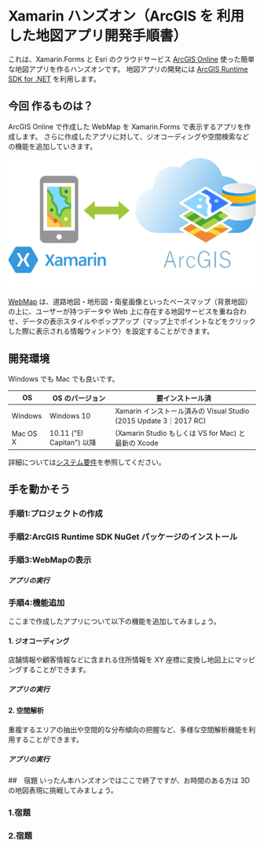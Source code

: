# Xamarin ハンズオン（ArcGIS を 利用した地図アプリ開発手順書）

これは、Xamarin.Forms と Esri のクラウドサービス [ArcGIS Online](http://www.arcgis.com/features/index.html) 使った簡単な地図アプリを作るハンズオンです。
地図アプリの開発には [ArcGIS Runtime SDK for .NET](https://developers.arcgis.com/net/latest/) を利用します。

## 今回 作るものは？

ArcGIS Online で作成した WebMap を Xamarin.Forms で表示するアプリを作成します。 
さらに作成したアプリに対して、ジオコーディングや空間検索などの機能を追加していきます。

![](https://github.com/ValueCreation/arcgis-xamarin-dev-doc/blob/master/hands-on/images/architecture.png)

[WebMap](https://www.esrij.com/gis-guide/web-gis/web-map/) は、道路地図・地形図・衛星画像といったベースマップ（背景地図）の上に、ユーザーが持つデータや Web 上に存在する地図サービスを重ね合わせ、データの表示スタイルやポップアップ（マップ上でポイントなどをクリックした際に表示される情報ウィンドウ）を設定することができます。

## 開発環境

Windows でも Mac でも良いです。

|OS|OS のバージョン|要インストール済|
|----|----|----|
|Windows|Windows 10|Xamarin インストール済みの Visual Studio (2015 Update 3｜2017 RC)|
|Mac OS X|10.11 ("El Capitan") 以降 |(Xamarin Studio もしくは VS for Mac) と 最新の Xcode |

詳細については[システム要件](https://developers.arcgis.com/net/latest/forms/guide/system-requirements.htm)を参照してください。

## 手を動かそう


### 手順1:プロジェクトの作成


### 手順2:ArcGIS Runtime SDK NuGet パッケージのインストール


### 手順3:WebMapの表示


##### アプリの実行


### 手順4:機能追加

ここまで作成したアプリについて以下の機能を追加してみましょう。

#### 1. ジオコーディング
店舗情報や顧客情報などに含まれる住所情報を XY 座標に変換し地図上にマッピングすることができます。

##### アプリの実行


#### 2. 空間解析
重複するエリアの抽出や空間的な分布傾向の把握など、多様な空間解析機能を利用することができます。

##### アプリの実行


##　宿題
いったん本ハンズオンではここで終了ですが、お時間のある方は 3D の地図表現に挑戦してみましょう。 


### 1.宿題


### 2.宿題


